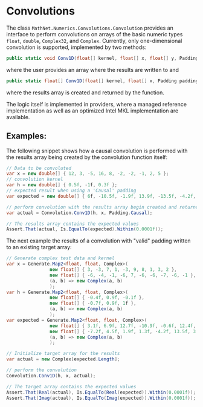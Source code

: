 # Convolutions

The class `MathNet.Numerics.Convolutions.Convolution` provides an interface to perform convolutions on arrays of the basic numeric types `float`, `double`, `Complex32`, and `Complex`.  Currently, only one-dimensional convolution is supported, implemented by two methods:

```C#
public static void Conv1D(float[] kernel, float[] x, float[] y, Padding padding = Padding.Valid)
```

 where the user provides an array where the results are written to and

```c#
public static float[] Conv1D(float[] kernel, float[] x, Padding padding = Padding.Valid)
```

where the results array is created and returned by the function.

The logic itself is implemented in providers, where a managed reference implementation as well as an optimized Intel MKL implementation are available.

## Examples:

The following snippet shows how a causal convolution is performed with the results array being created by the convolution function itself:

```C#
// Data to be convoluted
var x = new double[] { 12, 3, -5, 16, 8, -2, -2, -1, 2, 5 };
// convolution kernel
var h = new double[] { 0.5f, -1f, 0.3f };
// expected result when using a 'Causal' padding
var expected = new double[] { 6f, -10.5f, -1.9f, 13.9f, -13.5f, -4.2f, 3.4f, 0.9f, 1.4f, 0.2f };

// perform convolution with the results array begin created and returned by the convolution function.
var actual = Convolution.Conv1D(h, x, Padding.Causal);

// The results array contains the expected values
Assert.That(actual, Is.EqualTo(expected).Within(0.0001f));
```

The next example the results of a convolution with "valid" padding written to an existing target array:

```C#
// Generate complex test data and kernel
var x = Generate.Map2<float, float, Complex>(
                new float[] { 3, -3, 7, 1, -3, 9, 8, 1, 3, 2 },
                new float[] { -6, -4, -1, -6, 7, -6, -6, -7, -6, -1 },
                (a, b) => new Complex(a, b)
                );
var h = Generate.Map2<float, float, Complex>(
                new float[] { -0.4f, 0.9f, -0.1f },
                new float[] { -0.7f, 0.9f, 1f },
                (a, b) => new Complex(a, b)
                );
var expected = Generate.Map2<float, float, Complex>(
                new float[] { 3.1f, 6.9f, 12.7f, -10.9f, -0.6f, 12.4f, 7f, 13.5f },
                new float[] { -7.2f, 4.5f, 1.9f, 1.3f, -4.2f, 13.5f, 3.5f, -2f },
                (a, b) => new Complex(a, b)
                );

// Initialize target array for the results
var actual = new Complex[expected.Length];

// perform the convolution
Convolution.Conv1D(h, x, actual);

// The target array contains the expected values
Assert.That(Real(actual), Is.EqualTo(Real(expected)).Within(0.0001f));
Assert.That(Imag(actual), Is.EqualTo(Imag(expected)).Within(0.0001f));
```

